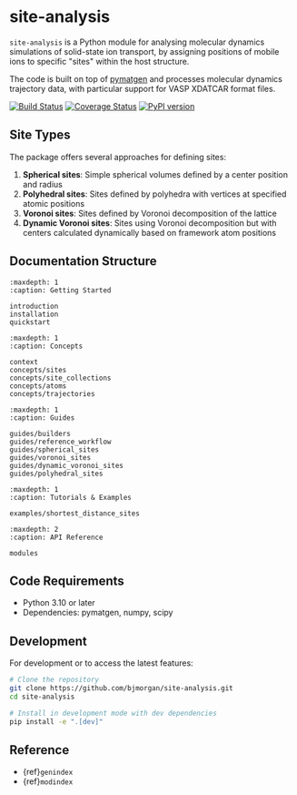 # site-analysis

`site-analysis` is a Python module for analysing molecular dynamics simulations of solid-state ion transport, by assigning positions of mobile ions to specific "sites" within the host structure.

The code is built on top of [pymatgen](https://pymatgen.org) and processes molecular dynamics trajectory data, with particular support for VASP XDATCAR format files.

[![Build Status](https://github.com/bjmorgan/site-analysis/actions/workflows/build.yml/badge.svg)](https://github.com/bjmorgan/site-analysis/actions/workflows/build.yml)
[![Coverage Status](https://coveralls.io/repos/github/bjmorgan/site-analysis/badge.svg?branch=main)](https://coveralls.io/github/bjmorgan/site-analysis?branch=main)
[![PyPI version](https://badge.fury.io/py/site-analysis.svg)](https://badge.fury.io/py/site-analysis)

## Site Types

The package offers several approaches for defining sites:

1. **Spherical sites**: Simple spherical volumes defined by a center position and radius
2. **Polyhedral sites**: Sites defined by polyhedra with vertices at specified atomic positions
3. **Voronoi sites**: Sites defined by Voronoi decomposition of the lattice 
4. **Dynamic Voronoi sites**: Sites using Voronoi decomposition but with centers calculated dynamically based on framework atom positions

## Documentation Structure

```{toctree}
:maxdepth: 1
:caption: Getting Started

introduction
installation
quickstart
```

```{toctree}
:maxdepth: 1
:caption: Concepts

context
concepts/sites
concepts/site_collections
concepts/atoms
concepts/trajectories

```

```{toctree}
:maxdepth: 1
:caption: Guides

guides/builders
guides/reference_workflow
guides/spherical_sites
guides/voronoi_sites
guides/dynamic_voronoi_sites
guides/polyhedral_sites

```

```{toctree}
:maxdepth: 1
:caption: Tutorials & Examples

examples/shortest_distance_sites
```

```{toctree}
:maxdepth: 2
:caption: API Reference

modules
```

## Code Requirements

- Python 3.10 or later
- Dependencies: pymatgen, numpy, scipy

## Development

For development or to access the latest features:

```bash
# Clone the repository
git clone https://github.com/bjmorgan/site-analysis.git
cd site-analysis

# Install in development mode with dev dependencies
pip install -e ".[dev]"
```

## Reference
* {ref}`genindex`
* {ref}`modindex`

